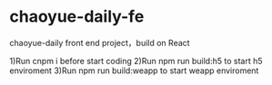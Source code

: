 # chaoyue-daily-fe
chaoyue-daily front end project，build on React

1)Run cnpm i before start coding
2)Run npm run build:h5 to start h5 enviroment
3)Run npm run build:weapp to start weapp enviroment